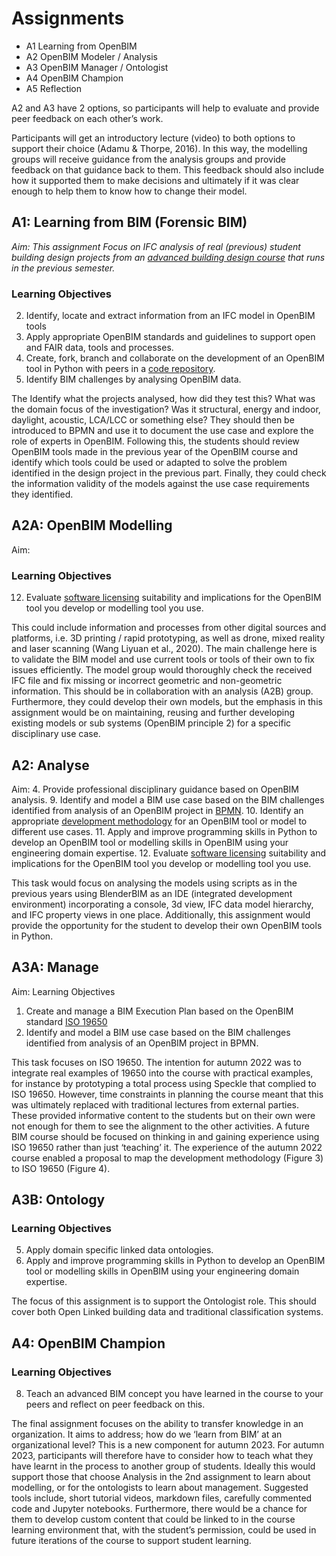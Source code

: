 # Assignments

* A1	Learning from OpenBIM 
* A2	OpenBIM Modeler / Analysis
* A3	OpenBIM Manager / Ontologist
* A4	OpenBIM Champion
* A5  Reflection

A2 and A3 have 2 options, so participants will help to evaluate and provide peer feedback on each other’s work. 

Participants will get an introductory lecture (video) to both options to support their choice (Adamu & Thorpe, 2016). In this way, the modelling groups will receive guidance from the analysis groups and provide feedback on that guidance back to them. This feedback should also include how it supported them to make decisions and ultimately if it was clear enough to help them to know how to change their model.
## A1: Learning from BIM (Forensic BIM)
*Aim: This assignment Focus on IFC analysis of real (previous) student building design projects from an [advanced building design course](https://github.com/timmcginley/41936) that runs in the previous semester.*
### Learning Objectives
2. Identify, locate and extract information from an IFC model in OpenBIM tools
3. Apply appropriate OpenBIM standards and guidelines to support open and FAIR data, tools and processes.
6. Create, fork, branch and collaborate on the development of an OpenBIM tool in Python with peers in a [code repository](/Concepts/Github/README.md).
7. Identify BIM challenges by analysing OpenBIM data.
   
 The Identify what the projects analysed, how did they test this? What was the domain focus of the investigation? Was it structural, energy and indoor, daylight, acoustic, LCA/LCC or something else? They should then be introduced to BPMN and use it to document the use case and explore the role of experts in OpenBIM. Following this, the students should review OpenBIM tools made in the previous year of the OpenBIM course and identify which tools could be used or adapted to solve the problem identified in the design project in the previous part. Finally, they could check the information validity of the models against the use case requirements they identified. 

## A2A: OpenBIM Modelling
Aim: 
### Learning Objectives
12. Evaluate [software licensing](/Concepts/Software_licences/README.md) suitability and implications for the OpenBIM tool you develop or modelling tool you use.
    
This could include information and processes from other digital sources and platforms, i.e. 3D printing / rapid prototyping, as well as drone, mixed reality and laser scanning (Wang Liyuan et al., 2020). The main challenge here is to validate the BIM model and use current tools or tools of their own to fix issues efficiently. The model group would thoroughly check the received IFC file and fix missing or incorrect geometric and non-geometric information. This should be in collaboration with an analysis (A2B) group. Furthermore, they could develop their own models, but the emphasis in this assignment would be on maintaining, reusing and further developing existing models or sub systems (OpenBIM principle 2) for a specific disciplinary use case.

## A2: Analyse
Aim: 
4. Provide professional disciplinary guidance based on OpenBIM analysis.
9. Identify and model a BIM use case based on the BIM challenges identified from analysis of an OpenBIM project in [BPMN](/Concepts/BPMN/README.md).
10. Identify an appropriate [development methodology](Concepts/Development_methodology/README.md) for an OpenBIM tool or model to different use cases.
11. Apply and improve programming skills in Python to develop an OpenBIM tool or modelling skills in OpenBIM using your engineering domain expertise.
12. Evaluate [software licensing](/Concepts/Software_licences/README.md) suitability and implications for the OpenBIM tool you develop or modelling tool you use.
   
This task would focus on analysing the models using scripts as in the previous years using BlenderBIM as an IDE (integrated development environment) incorporating a console, 3d view, IFC data model hierarchy, and IFC property views in one place. Additionally, this assignment would provide the opportunity for the student to develop their own OpenBIM tools in Python.

## A3A: Manage
Aim: 
Learning Objectives
1. Create and manage a BIM Execution Plan based on the OpenBIM standard [ISO 19650](/Concepts/ISO19650/README.md)
7. Identify and model a BIM use case based on the BIM challenges identified from analysis of an OpenBIM project in BPMN.
   
This task focuses on ISO 19650. The intention for autumn 2022 was to integrate real examples of 19650 into the course with practical examples, for instance by prototyping a total process using Speckle that complied to ISO 19650. However, time constraints in planning the course meant that this was ultimately replaced with traditional lectures from external parties. These provided informative content to the students but on their own were not enough for them to see the alignment to the other activities. A future BIM course should be focused on thinking in and gaining experience using ISO 19650 rather than just ‘teaching’ it. The experience of the autumn 2022 course enabled a proposal to map the development methodology (Figure 3) to ISO 19650 (Figure 4).

## A3B: Ontology
### Learning Objectives
5. Apply domain specific linked data ontologies.
11. Apply and improve programming skills in Python to develop an OpenBIM tool or modelling skills in OpenBIM using your engineering domain expertise.
   
The focus of this assignment is to support the Ontologist role. This should cover both Open Linked building data and traditional classification systems.
## A4: OpenBIM Champion
### Learning Objectives
8. Teach an advanced BIM concept you have learned in the course to your peers and reflect on peer feedback on this.
   
The final assignment focuses on the ability to transfer knowledge in an organization. It aims to address; how do we ‘learn from BIM’ at an organizational level? This is a new component for autumn 2023. For autumn 2023, participants will therefore have to consider how to teach what they have learnt in the process to another group of students. Ideally this would support those that choose Analysis in the 2nd assignment to learn about modelling, or for the ontologists to learn about management. Suggested tools include, short tutorial videos, markdown files, carefully commented code and Jupyter notebooks. Furthermore, there would be a chance for them to develop custom content that could be linked to in the course learning environment that, with the student’s permission, could be used in future iterations of the course to support student learning.
